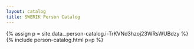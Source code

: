 ```yaml
---
layout: catalog
title: SWERIK Person Catalog
---
```

{% assign p = site.data._person-catalog.i-TrKVNd3hzoj23WRsWUBdzy %}
{% include person-catalog.html p=p %}

